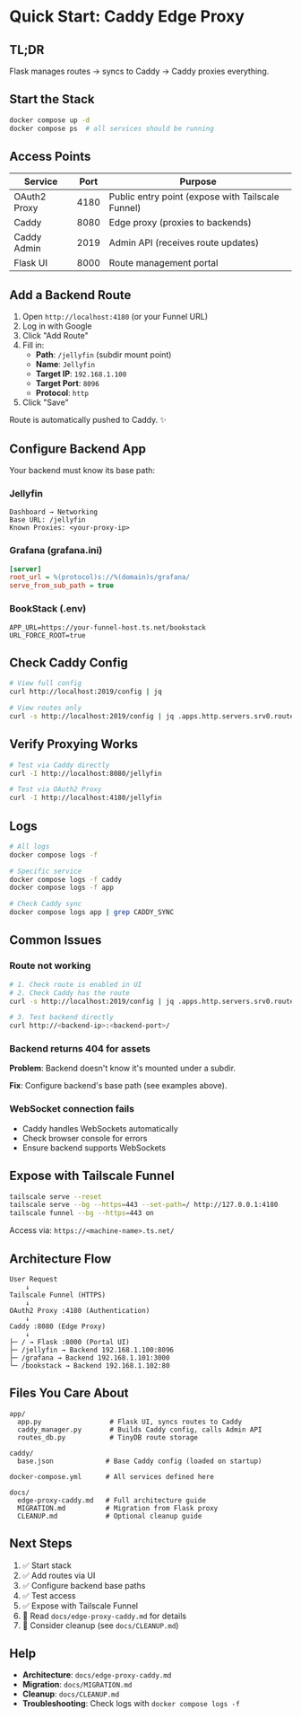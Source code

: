 # Quick Start: Caddy Edge Proxy

## TL;DR

Flask manages routes → syncs to Caddy → Caddy proxies everything.

## Start the Stack

```bash
docker compose up -d
docker compose ps  # all services should be running
```

## Access Points

| Service | Port | Purpose |
|---------|------|---------|
| OAuth2 Proxy | 4180 | Public entry point (expose with Tailscale Funnel) |
| Caddy | 8080 | Edge proxy (proxies to backends) |
| Caddy Admin | 2019 | Admin API (receives route updates) |
| Flask UI | 8000 | Route management portal |

## Add a Backend Route

1. Open `http://localhost:4180` (or your Funnel URL)
2. Log in with Google
3. Click "Add Route"
4. Fill in:
   - **Path**: `/jellyfin` (subdir mount point)
   - **Name**: `Jellyfin`
   - **Target IP**: `192.168.1.100`
   - **Target Port**: `8096`
   - **Protocol**: `http`
5. Click "Save"

Route is automatically pushed to Caddy. ✨

## Configure Backend App

Your backend must know its base path:

### Jellyfin
```
Dashboard → Networking
Base URL: /jellyfin
Known Proxies: <your-proxy-ip>
```

### Grafana (grafana.ini)
```ini
[server]
root_url = %(protocol)s://%(domain)s/grafana/
serve_from_sub_path = true
```

### BookStack (.env)
```env
APP_URL=https://your-funnel-host.ts.net/bookstack
URL_FORCE_ROOT=true
```

## Check Caddy Config

```bash
# View full config
curl http://localhost:2019/config | jq

# View routes only
curl -s http://localhost:2019/config | jq .apps.http.servers.srv0.routes
```

## Verify Proxying Works

```bash
# Test via Caddy directly
curl -I http://localhost:8080/jellyfin

# Test via OAuth2 Proxy
curl -I http://localhost:4180/jellyfin
```

## Logs

```bash
# All logs
docker compose logs -f

# Specific service
docker compose logs -f caddy
docker compose logs -f app

# Check Caddy sync
docker compose logs app | grep CADDY_SYNC
```

## Common Issues

### Route not working
```bash
# 1. Check route is enabled in UI
# 2. Check Caddy has the route
curl -s http://localhost:2019/config | jq .apps.http.servers.srv0.routes

# 3. Test backend directly
curl http://<backend-ip>:<backend-port>/
```

### Backend returns 404 for assets
**Problem**: Backend doesn't know it's mounted under a subdir.

**Fix**: Configure backend's base path (see examples above).

### WebSocket connection fails
- Caddy handles WebSockets automatically
- Check browser console for errors
- Ensure backend supports WebSockets

## Expose with Tailscale Funnel

```bash
tailscale serve --reset
tailscale serve --bg --https=443 --set-path=/ http://127.0.0.1:4180
tailscale funnel --bg --https=443 on
```

Access via: `https://<machine-name>.ts.net/`

## Architecture Flow

```
User Request
    ↓
Tailscale Funnel (HTTPS)
    ↓
OAuth2 Proxy :4180 (Authentication)
    ↓
Caddy :8080 (Edge Proxy)
    ↓
├─ / → Flask :8000 (Portal UI)
├─ /jellyfin → Backend 192.168.1.100:8096
├─ /grafana → Backend 192.168.1.101:3000
└─ /bookstack → Backend 192.168.1.102:80
```

## Files You Care About

```
app/
  app.py                 # Flask UI, syncs routes to Caddy
  caddy_manager.py       # Builds Caddy config, calls Admin API
  routes_db.py           # TinyDB route storage

caddy/
  base.json             # Base Caddy config (loaded on startup)

docker-compose.yml      # All services defined here

docs/
  edge-proxy-caddy.md   # Full architecture guide
  MIGRATION.md          # Migration from Flask proxy
  CLEANUP.md            # Optional cleanup guide
```

## Next Steps

1. ✅ Start stack
2. ✅ Add routes via UI
3. ✅ Configure backend base paths
4. ✅ Test access
5. ✅ Expose with Tailscale Funnel
6. 📖 Read `docs/edge-proxy-caddy.md` for details
7. 🧹 Consider cleanup (see `docs/CLEANUP.md`)

## Help

- **Architecture**: `docs/edge-proxy-caddy.md`
- **Migration**: `docs/MIGRATION.md`
- **Cleanup**: `docs/CLEANUP.md`
- **Troubleshooting**: Check logs with `docker compose logs -f`
